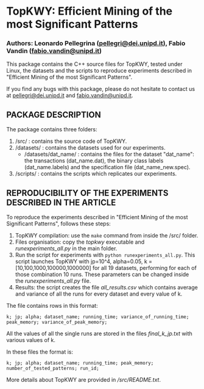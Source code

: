 # TopKWY: Efficient Mining of the most Significant Patterns
### Authors: Leonardo Pellegrina (pellegri@dei.unipd.it), Fabio Vandin (fabio.vandin@unipd.it)

This package contains the C++ source files for TopKWY, tested under Linux, the datasets and the scripts to reproduce experiments described in "Efficient Mining of the most Significant Patterns".


If you find any bugs with this package, please do not hesitate to contact us at pellegri@dei.unipd.it and fabio.vandin@unipd.it.


## PACKAGE DESCRIPTION

The package contains three folders:

1. /src/ : contains the source code of TopKWY.
2. /datasets/ : contains the datasets used for our experiments.
   - /datasets/dat_name/ : contains the files for the dataset "dat_name": the transactions (dat_name.dat), the binary class labels (dat_name.labels) and the specification file (dat_name_new.spec).
3. /scripts/ : contains the scripts which replicates our experiments.


## REPRODUCIBILITY OF THE EXPERIMENTS DESCRIBED IN THE ARTICLE

To reproduce the experiments described in "Efficient Mining of the most Significant Patterns", follows these steps:
1. TopKWY compilation: use the `make` command from inside the /src/ folder.
2. Files organisation: copy the *topkwy* executable and *runexperiments_all.py* in the main folder.
3. Run the script for experiments with `python runexperiments_all.py`. This script launches TopKWY with jp=10^4, alpha=0.05, k = [10,100,1000,100000,1000000] for all 19 datasets, performing for each of those combination 10 runs. These parameters can be changed inside the *runexperiments_all.py* file.
4. Results: the script creates the file *all_results.csv* which contains average and variance of all the runs for every dataset and every value of k.


The file contains rows in this format:

```
k; jp; alpha; dataset_name; running_time; variance_of_running_time; peak_memory; variance_of_peak_memory;
```

All the values of all the single runs are stored in the files *final_k_jp.txt* with various values of k.

In these files the format is:
```
k; jp; alpha; dataset_name; running_time; peak_memory; number_of_tested_patterns; run_id;
```

More details about TopKWY are provided in */src/README.txt*.
